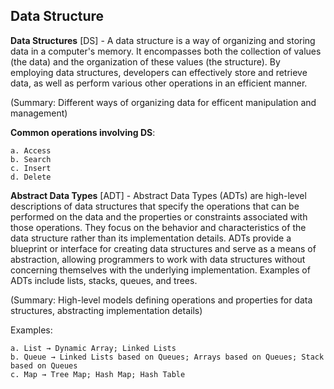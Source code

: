 ## Data Structure

**Data Structures** [DS] - A data structure is a way of organizing and storing data in a computer's memory. It encompasses both the collection of values (the data) and the organization of these values (the structure). By employing data structures, developers can effectively store and retrieve data, as well as perform various other operations in an efficient manner.

(Summary: Different ways of organizing data for efficent manipulation and management)

**Common operations involving DS**:

    a. Access
    b. Search
    c. Insert
    d. Delete

**Abstract Data Types** [ADT] - Abstract Data Types (ADTs) are high-level descriptions of data structures that specify the operations that can be performed on the data and the properties or constraints associated with those operations. They focus on the behavior and characteristics of the data structure rather than its implementation details. ADTs provide a blueprint or interface for creating data structures and serve as a means of abstraction, allowing programmers to work with data structures without concerning themselves with the underlying implementation. Examples of ADTs include lists, stacks, queues, and trees.

(Summary: High-level models defining operations and properties for data structures, abstracting implementation details)

Examples:

    a. List → Dynamic Array; Linked Lists
    b. Queue → Linked Lists based on Queues; Arrays based on Queues; Stack based on Queues
    c. Map → Tree Map; Hash Map; Hash Table
